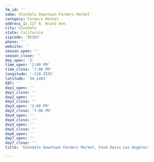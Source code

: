 ```yaml
---
fm_id: ''
name: Glendale Downtown Farmers Market
category: Farmers Market
address_1: 227 N. Brand Ave.
city: Glendale
state: California
zipcode: '91203'
phone: ''
website: ''
season_open: ''
season_close: ''
day_open: '3'
time_open: '2:00 PM'
time_close: '7:00 PM'
longitude: '-118.2555'
latitude: '34.1491'
EBT: ''
day1_open: ''
day1_close: ''
day2_open: ''
day2_close: ''
day3_open: '2:00 PM'
day3_close: '7:00 PM'
day4_open: ''
day4_close: ''
day5_open: ''
day5_close: ''
day6_open: ''
day7_open: ''
day7_close: ''
title: 'Glendale Downtown Farmers Market, Food Oasis Los Angeles'

---
```

